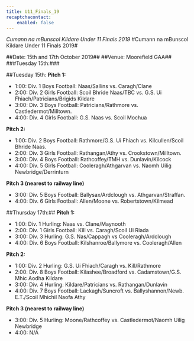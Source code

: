 ```yaml
---
title: U11_Finals_19
recaptchacontact:
    enabled: false
---
```


*Cumann na mBunscol Kildare Under 11 Finals 2019*
#Cumann na mBunscol Kildare Under 11 Finals 2019#

##Date: 15th and 17th October 2019##
##Venue: Moorefield GAA##
###Tuesday 15th:###

##Tuesday 15th:
**Pitch 1:**

* 1:00: Div. 1 Boys Football: Naas/Sallins vs. Caragh/Clane
* 2:00: Div. 2 Girls Football: Scoil Bhride Naas/TBC vs. G.S. Ui Fhiach/Patricians/Brigids Kildare
* 3:00: Div. 3 Boys Football: Patricians/Rathmore vs. Castledermot/Milltown.
* 4:00: Div. 4 Girls Football: G.S. Naas vs. Scoil Mochua

**Pitch 2:**

* 1:00: Div. 2 Boys Football: Rathmore/G.S. Ui Fhiach vs. Kilcullen/Scoil Bhride Naas.
* 2:00: Div. 3 Girls Football: Rathangan/Athy vs. Crookstown/Milltown.
* 3:00: Div. 4 Boys Football: Rathcoffey/TMH vs. Dunlavin/Kilcock
* 4:00: Div. 5 Girls Football: Cooleragh/Athgarvan vs. Naomh Uilig Newbridge/Derrinturn

**Pitch 3 (nearest to railway line)**
 
* 3:00: Div. 5 Boys Football: Ballysax/Ardclough vs. Athgarvan/Straffan.
* 4:00: Div. 6 Girls Football: Allen/Moone vs. Robertstown/Kilmead

##Thursday 17th:##
**Pitch 1:**

* 1:00: Div. 1 Hurling: Naas vs. Clane/Maynooth
* 2:00: Div. 1 Girls Football: Kill vs. Caragh/Scoil Ui Riada
* 3:00: Div. 3 Hurling: G.S. Nas/Cappagh vs Cooleragh/Ardclough
* 4:00: Div. 6 Boys Football: Kilshanroe/Ballymore vs. Cooleragh/Allen

**Pitch 2:**

* 1:00: Div. 2 Hurling: G.S. Ui Fhiach/Caragh vs. Kill/Rathmore
* 2:00: Div. 8 Boys Football: Kilashee/Broadford vs. Cadamstown/G.S. Mhic Aodha Kildare
* 3:00: Div. 4 Hurling: Kildare/Patricians vs. Rathangan/Dunlavin
* 4:00: Div. 7 Boys Football: Lackagh/Suncroft vs. Ballyshannon/Newb. E.T./Scoil Mhichil Naofa Athy

**Pitch 3 (nearest to railway line)**
 
* 3:00: Div. 5 Hurling: Moone/Rathcoffey vs. Castledermot/Naomh Uilig Newbridge
* 4:00:  N/A
